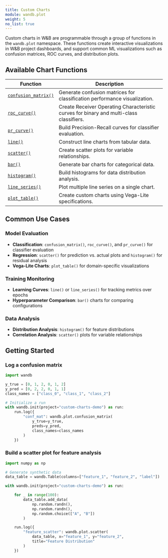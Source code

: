 ```yaml
---
title: Custom Charts
module: wandb.plot
weight: 5
no_list: true
---
```


Custom charts in W&B are programmable through a group of functions in the `wandb.plot` namespace. These functions create interactive visualizations in W&B project dashboards, and support common ML visualizations such as confusion matrices, ROC curves, and distribution plots. 

## Available Chart Functions

| Function | Description |
|----------|-------------|
| [`confusion_matrix()`](./confusion_matrix/) | Generate confusion matrices for classification performance visualization. |
| [`roc_curve()`](./roc_curve/) | Create Receiver Operating Characteristic curves for binary and multi-class classifiers. |
| [`pr_curve()`](./pr_curve/) | Build Precision-Recall curves for classifier evaluation. |
| [`line()`](./line/) | Construct line charts from tabular data. |
| [`scatter()`](./scatter/) | Create scatter plots for variable relationships. |
| [`bar()`](./bar/) | Generate bar charts for categorical data. |
| [`histogram()`](./Histogram/) | Build histograms for data distribution analysis. |
| [`line_series()`](./line_series/) | Plot multiple line series on a single chart. |
| [`plot_table()`](./plot_table/) | Create custom charts using Vega-Lite specifications. |

## Common Use Cases

### Model Evaluation
- **Classification**: `confusion_matrix()`, `roc_curve()`, and `pr_curve()` for classifier evaluation
- **Regression**: `scatter()` for prediction vs. actual plots and `histogram()` for residual analysis
- **Vega-Lite Charts**: `plot_table()` for domain-specific visualizations

### Training Monitoring
- **Learning Curves**: `line()` or `line_series()` for tracking metrics over epochs
- **Hyperparameter Comparison**: `bar()` charts for comparing configurations

### Data Analysis
- **Distribution Analysis**: `histogram()` for feature distributions
- **Correlation Analysis**: `scatter()` plots for variable relationships

## Getting Started

### Log a confusion matrix

```python
import wandb

y_true = [0, 1, 2, 0, 1, 2]
y_pred = [0, 2, 2, 0, 1, 1]
class_names = ["class_0", "class_1", "class_2"]

# Initialize a run
with wandb.init(project="custom-charts-demo") as run:
    run.log({
        "conf_mat": wandb.plot.confusion_matrix(
            y_true=y_true, 
            preds=y_pred,
            class_names=class_names
        )
    })
```


### Build a scatter plot for feature analysis
```python
import numpy as np

# Generate synthetic data
data_table = wandb.Table(columns=["feature_1", "feature_2", "label"])

with wandb.init(project="custom-charts-demo") as run:

    for _ in range(100):
        data_table.add_data(
            np.random.randn(), 
            np.random.randn(), 
            np.random.choice(["A", "B"])
        )

    run.log({
        "feature_scatter": wandb.plot.scatter(
            data_table, x="feature_1", y="feature_2",
            title="Feature Distribution"
        )
    })

```
